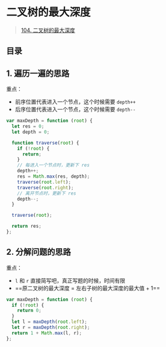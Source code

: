 
# 二叉树的最大深度

 
> [104. 二叉树的最大深度](https://leetcode.cn/problems/maximum-depth-of-binary-tree/)


## 目录
<!-- toc -->
 ## 1. 遍历一遍的思路 

重点：
- 前序位置代表进入一个节点，这个时候需要 `depth++`
- 后序位置代表进入一个节点，这个时候需要 `depth--`

```javascript
var maxDepth = function (root) {
  let res = 0;
  let depth = 0;

  function traverse(root) {
    if (!root) {
      return;
    }
    // 每进入一个节点时，更新下 res
    depth++;
    res = Math.max(res, depth);
    traverse(root.left);
    traverse(root.right);
    // 离开节点时，更新下 res
    depth--;
  }

  traverse(root);

  return res;
};

```

## 2. 分解问题的思路

重点：
-  `l` 和 `r` 直接简写吧，真正写题的时候，时间有限
- ==原二叉树的最大深度 = 左右子树的最大深度的最大值 + 1==

```javascript
var maxDepth = function (root) {
  if (!root) {
    return 0;
  }
  let l = maxDepth(root.left);
  let r = maxDepth(root.right);
  return 1 + Math.max(l, r);
};

```